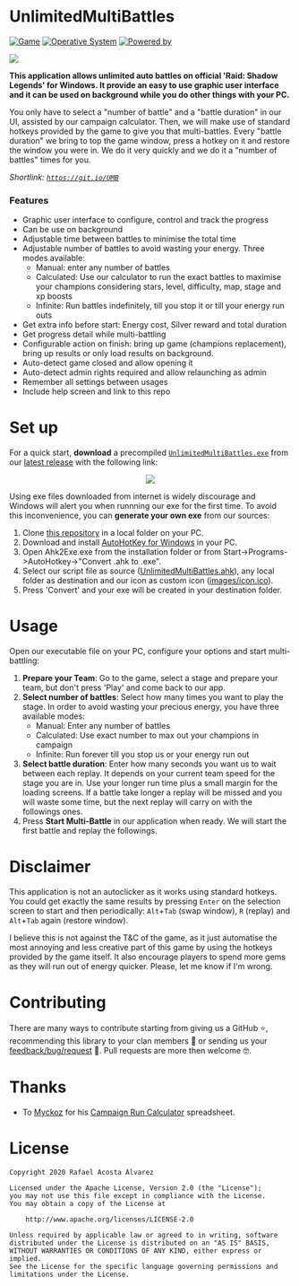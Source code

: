 # UnlimitedMultiBattles 
[![Game](https://img.shields.io/badge/Game-Raid:_Shadow_Legends-yellow.svg?style=flat-square)](https://plarium.com/en/download-games/raid-shadow-legends/?view=plariumplay) [![Operative System](https://img.shields.io/badge/Operative_System-Windows-blue.svg?style=flat-square)](https://www.microsoft.com/es-es/windows) [![Powered by](https://img.shields.io/badge/Powered_by-AutoHotKey-green.svg?style=flat-square)](https://www.autohotkey.com/)

<img src="https://github.com/rafaco/UnlimitedMultiBattles/blob/master/images/Screenshots.gif">

**This application allows unlimited auto battles on official 'Raid: Shadow Legends' for Windows. It provide an easy to use graphic user interface and it can be used on background while you do other things with your PC.**

You only have to select a "number of battle" and a "battle duration" in our UI, assisted by our campaign calculator. Then, we will make use of standard hotkeys provided by the game to give you that multi-battles. Every "battle duration" we bring to top the game window, press a hotkey on it and restore the window you were in. We do it very quickly and we do it a "number of battles" times for you.

*Shortlink: [`https://git.io/UMB`](https://git.io/UMB)*

### Features
- Graphic user interface to configure, control and track the progress
- Can be use on background
- Adjustable time between battles to minimise the total time
- Adjustable number of battles to avoid wasting your energy. Three modes available:
  - Manual: enter any number of battles
  - Calculated: Use our calculator to run the exact battles to maximise your champions considering stars, level, difficulty, map, stage and xp boosts
  - Infinite: Run battles indefinitely, till you stop it or till your energy run outs
- Get extra info before start: Energy cost, Silver reward and total duration
- Get progress detail while multi-battling
- Configurable action on finish: bring up game (champions replacement), bring up results or only load results on background.
- Auto-detect game closed and allow opening it
- Auto-detect admin rights required and allow relaunching as admin
- Remember all settings between usages
- Include help screen and link to this repo


# Set up

For a quick start, **download** a precompiled [```UnlimitedMultiBattles.exe```](https://github.com/rafaco/UnlimitedMultiBattles/releases/latest/download/UnlimitedMultiBattles.exe) from our [latest release](https://github.com/rafaco/UnlimitedMultiBattles/releases/latest) with the following link:

<p align="center">
    <a href="https://github.com/rafaco/UnlimitedMultiBattles/releases/latest/download/UnlimitedMultiBattles.exe" alt="Latest download">
        <img src="https://img.shields.io/badge/Latest_download-UnlimitedMultiBattles.exe-brightgreen.svg?style=for-the-badge&logo=github"/></a>
</p>

Using exe files downloaded from internet is widely discourage and Windows will alert you when runnning our exe for the first time. To avoid this inconvenience, you can **generate your own exe** from our sources:

1. Clone [this repository](https://github.com/rafaco/UnlimitedMultiBattles.git) in a local folder on your PC.
2. Download and install [AutoHotKey for Windows](https://www.autohotkey.com/) in your PC.
3. Open Ahk2Exe.exe from the installation folder or from  Start->Programs->AutoHotkey->"Convert .ahk to .exe".
4. Select our script file as source ([UnlimitedMultiBattles.ahk](https://github.com/rafaco/UnlimitedMultiBattles/blob/master/UnlimitedMultiBattles.ahk)), any local folder as destination and our icon as custom icon ([images/icon.ico](https://github.com/rafaco/UnlimitedMultiBattles/blob/master/images/icon.ico)).
5. Press 'Convert' and your exe will be created in your destination folder.


# Usage

Open our executable file on your PC, configure your options and start multi-battling:
1. **Prepare your Team**: Go to the game, select a stage and prepare your team, but don't press 'Play' and come back to our app.
2. **Select number of battles**: Select how many times you want to play the stage. In order to avoid wasting your precious energy, you have three available modes:
   * Manual: Enter any number of battles
   * Calculated: Use exact number to max out your champions in campaign
   * Infinite: Run forever till you stop us or your energy run out
3. **Select battle duration**: Enter how many seconds you want us to wait between each replay. It depends on your current team speed for the stage you are in. Use your longer run time plus a small margin for the loading screens. If a battle take longer a replay will be missed and you will waste some time, but the next replay will carry on with the followings ones.
4. Press **Start Multi-Battle** in our application when ready. We will start the first battle and replay the followings.


# Disclaimer
This application is not an autoclicker as it works using standard hotkeys. You could get exactly the same results by pressing ```Enter``` on the selection screen to start and then periodically: ```Alt```+```Tab``` (swap window), ```R``` (replay) and ```Alt```+```Tab``` again (restore window).

I believe this is not against the T&C of the game, as it just automatise the most annoying and less creative part of this game by using the hotkeys provided by the game itself. It also encourage players to spend more gems as they will run out of energy quicker. Please, let me know if I'm wrong.


# Contributing
There are many ways to contribute starting from giving us a GitHub :star:, recommending this library to your clan members :loudspeaker: or sending us your [feedback/bug/request](https://github.com/rafaco/UnlimitedMultiBattles/issues/new) :love_letter:. Pull requests are more then welcome :nerd_face:.


# Thanks
- To [Myckoz](https://www.reddit.com/user/Myckoz/) for his [Campaign Run Calculator](https://www.reddit.com/r/RaidShadowLegends/comments/bgmoy0/campaign_run_calculator/) spreadsheet.


# License
```
Copyright 2020 Rafael Acosta Alvarez

Licensed under the Apache License, Version 2.0 (the "License");
you may not use this file except in compliance with the License.
You may obtain a copy of the License at

    http://www.apache.org/licenses/LICENSE-2.0

Unless required by applicable law or agreed to in writing, software
distributed under the License is distributed on an "AS IS" BASIS,
WITHOUT WARRANTIES OR CONDITIONS OF ANY KIND, either express or implied.
See the License for the specific language governing permissions and
limitations under the License.
```
